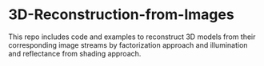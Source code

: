 # 3D-Reconstruction-from-Images
This repo includes code and examples to reconstruct 3D models from their corresponding image streams by factorization approach and illumination and reflectance from shading approach. 
